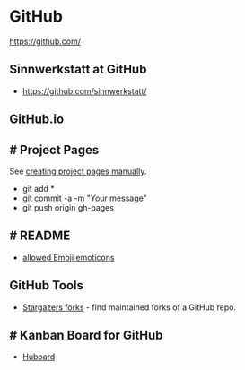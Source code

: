 # GitHub

https://github.com/

##  Sinnwerkstatt at GitHub
* https://github.com/sinnwerkstatt/

##  GitHub.io

## # Project Pages
See [creating project pages manually](https://help.github.com/articles/creating-project-pages-manually).
* git add *
* git commit -a -m "Your message"
* git push origin gh-pages

## # README
* [allowed Emoji emoticons](http://www.emoji-cheat-sheet.com/)

##  GitHub Tools
* [Stargazers forks](http://forked.yannick.io/) - find maintained forks of a GitHub repo.

## # Kanban Board for GitHub
* [Huboard](https://huboard.com)

